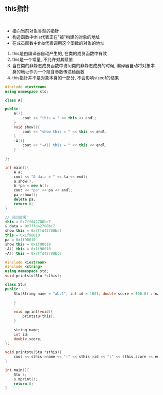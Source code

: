 
## this指针

<br>

* 指向当前对象类型的指针
* 构造函数中this代表正在"被"构建的对象的地址
* 在成员函数中this代表调用这个函数的对象的地址
1) this是由编译器自动产生的, 在类的成员函数中有效
2) this是一个常量, 不允许对其赋值
3) 当在类的非静态成员函数中访问类的非静态成员的时候, 编译器自动将对象本身的地址作为一个隐含参数传递给函数
4) this指针并不是对象本身的一部分, 不会影响sizeof的结果

```this.cpp
#include <iostream>
using namespace std;

class A{

public:
    A(){
        cout << "this = " << this << endl;
    }
    void show(){
        cout << "show this = " << this << endl;
    }
    ~A(){
        cout << "~A() this = " << this << endl;
    }
    
};

int main(){
    A a;
    cout << "& data = " << &a << endl;
    a.show();
    A *pa = new A();
    cout << "pa" << pa << endl;
    pa->show();
    delete pa;
    return 0;
}

// 输出结果:
this = 0x7ffd42700bc7
& data = 0x7ffd42700bc7
show this = 0x7ffd42700bc7
this = 0x1f90010
pa = 0x1f90010
show this = 0x1f90010
~A() this = 0x1f90010
~A() this = 0x7ffd42700bc7
```

```usethis.cpp
#include <iostream>
#include <string>
using namespace std;
void printstu(Stu *sthis);

class Stu{
public:
    Stu(String name = "abc1", int id = 1001, double score = 100.0) : name(name), id(id), score(score){
    
    }
    
    void mprint(void){
        printstu(this);
    }
    
    string name;
    int id;
    double score;
};

void printstu(Stu *sthis){
    cout << sthis->name << ":" << sthis->id << ":" << sthis.score << endl;
}

int main(){
    Stu s;
    s.mprint();
    return 0;
}
```
